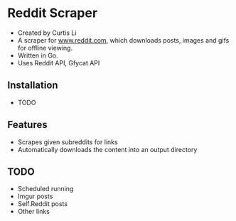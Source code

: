 # Reddit Scraper

* Created by Curtis Li
* A scraper for www.reddit.com, which downloads posts, images and gifs for offline viewing.
* Written in Go.
* Uses Reddit API, Gfycat API

## Installation

* TODO

## Features

* Scrapes given subreddits for links
* Automatically downloads the content into an output directory

## TODO

* Scheduled running
* Imgur posts
* Self.Reddit posts
* Other links
